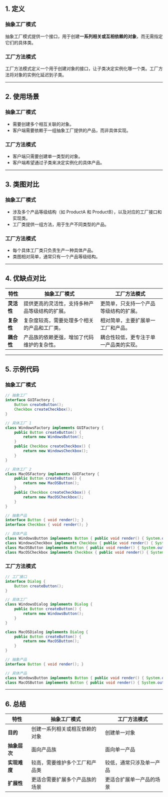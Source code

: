 ## 1. 定义

### 抽象工厂模式
抽象工厂模式提供一个接口，用于创建**一系列相关或互相依赖的对象**，而无需指定它们的具体类。

### 工厂方法模式
工厂方法模式定义一个用于创建对象的接口，让子类决定实例化哪一个类。工厂方法将对象的实例化延迟到子类。

---

## 2. 使用场景

### 抽象工厂模式
- 需要创建多个相互关联的对象。
- 客户端需要依赖于一组抽象工厂提供的产品，而非具体实现。

### 工厂方法模式
- 客户端只需要创建单一类型的对象。
- 客户端希望通过子类来决定实例化的具体产品。

---

## 3. 类图对比

### 抽象工厂模式
- 涉及多个产品等级结构（如 ProductA 和 ProductB），以及对应的工厂接口和实现类。
- 工厂类提供一组方法，用于生产不同类型的产品。

### 工厂方法模式
- 每个具体工厂类只负责生产一种具体产品。
- 类图相对简单，通常只有一个产品等级结构。

---

## 4. 优缺点对比

| 特性         | 抽象工厂模式                                      | 工厂方法模式                     |
|--------------|---------------------------------------------------|----------------------------------|
| **灵活性**   | 提供更高的灵活性，支持多种产品等级结构的扩展。    | 更简单，只支持一个产品等级结构的扩展。|
| **复杂性**   | 复杂度较高，需要处理多个相关的产品和工厂类。       | 相对简单，主要扩展单一工厂和产品。|
| **耦合性**   | 产品族的依赖更强，增加了代码维护的复杂性。         | 耦合性较低，更专注于单一产品类的实现。|

---

## 5. 示例代码

### 抽象工厂模式

```java
// 抽象工厂
interface GUIFactory {
    Button createButton();
    Checkbox createCheckbox();
}

// 具体工厂 1
class WindowsFactory implements GUIFactory {
    public Button createButton() {
        return new WindowsButton();
    }
    public Checkbox createCheckbox() {
        return new WindowsCheckbox();
    }
}

// 具体工厂 2
class MacOSFactory implements GUIFactory {
    public Button createButton() {
        return new MacOSButton();
    }
    public Checkbox createCheckbox() {
        return new MacOSCheckbox();
    }
}

// 抽象产品
interface Button { void render(); }
interface Checkbox { void render(); }

// 具体产品
class WindowsButton implements Button { public void render() { System.out.println("Windows Button"); } }
class WindowsCheckbox implements Checkbox { public void render() { System.out.println("Windows Checkbox"); } }
class MacOSButton implements Button { public void render() { System.out.println("MacOS Button"); } }
class MacOSCheckbox implements Checkbox { public void render() { System.out.println("MacOS Checkbox"); } }
```

### 工厂方法模式

```java
// 工厂接口
interface Dialog {
    Button createButton();
}

// 具体工厂
class WindowsDialog implements Dialog {
    public Button createButton() {
        return new WindowsButton();
    }
}

class MacOSDialog implements Dialog {
    public Button createButton() {
        return new MacOSButton();
    }
}

// 抽象产品
interface Button { void render(); }

// 具体产品
class WindowsButton implements Button { public void render() { System.out.println("Windows Button"); } }
class MacOSButton implements Button { public void render() { System.out.println("MacOS Button"); } }
```

---

## 6. 总结

| 特性                | 抽象工厂模式                               | 工厂方法模式              |
|---------------------|--------------------------------------------|---------------------------|
| **目的**            | 创建一系列相关或相互依赖的对象            | 创建单一对象             |
| **抽象层次**        | 面向产品族                                 | 面向单一产品             |
| **实现难度**        | 较高，需要维护多个工厂和产品类            | 较低，通常只涉及单一产品|
| **扩展性**          | 更适合需要扩展多个产品族的场景            | 更适合扩展单一产品的场景|


